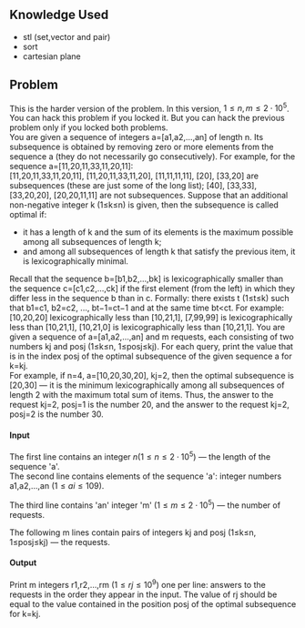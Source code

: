 ## Knowledge Used
* stl (set,vector and pair)
* sort
* cartesian plane

## Problem
This is the harder version of the problem. In this version, $1≤n,m≤2⋅10^5$. You can hack this problem if you locked it. But you can hack the previous problem only if you locked both problems.
<br>
You are given a sequence of integers a=[a1,a2,…,an] of length n. Its subsequence is obtained by removing zero or more elements from the sequence a (they do not necessarily go consecutively). For example, for the sequence a=[11,20,11,33,11,20,11]:
<br>
[11,20,11,33,11,20,11], [11,20,11,33,11,20], [11,11,11,11], [20], [33,20] are subsequences (these are just some of the long list);
[40], [33,33], [33,20,20], [20,20,11,11] are not subsequences.
Suppose that an additional non-negative integer k (1≤k≤n) is given, then the subsequence is called optimal if:

* it has a length of k and the sum of its elements is the maximum possible among all subsequences of length k;
* and among all subsequences of length k that satisfy the previous item, it is lexicographically minimal.

Recall that the sequence b=[b1,b2,…,bk] is lexicographically smaller than the sequence c=[c1,c2,…,ck] if the first element (from the left) in which they differ less in the sequence b than in c. Formally: there exists t (1≤t≤k) such that b1=c1, b2=c2, ..., bt−1=ct−1 and at the same time bt<ct. For example:
<br>
[10,20,20] lexicographically less than [10,21,1],
[7,99,99] is lexicographically less than [10,21,1],
[10,21,0] is lexicographically less than [10,21,1].
You are given a sequence of a=[a1,a2,…,an] and m requests, each consisting of two numbers kj and posj (1≤k≤n, 1≤posj≤kj). For each query, print the value that is in the index posj of the optimal subsequence of the given sequence a for k=kj.
<br>
For example, if n=4, a=[10,20,30,20], kj=2, then the optimal subsequence is [20,30] — it is the minimum lexicographically among all subsequences of length 2 with the maximum total sum of items. Thus, the answer to the request kj=2, posj=1 is the number 20, and the answer to the request kj=2, posj=2 is the number 30.

#### Input
The first line contains an integer $n(1≤n≤2⋅10^5)$ — the length of the sequence 'a'.
<br>
The second line contains elements of the sequence 'a': integer numbers a1,a2,…,an $(1≤ai≤109)$.

The third line contains 'an' integer 'm' $(1≤m≤2⋅10^5)$ — the number of requests.

The following m lines contain pairs of integers kj and posj (1≤k≤n, 1≤posj≤kj) — the requests.

#### Output
Print m integers r1,r2,…,rm $(1≤rj≤10^9)$ one per line: answers to the requests in the order they appear in the input. The value of rj should be equal to the value contained in the position posj of the optimal subsequence for k=kj.